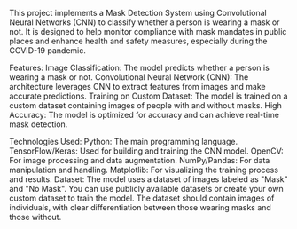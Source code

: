 This project implements a Mask Detection System using Convolutional Neural Networks (CNN) to classify whether a person is wearing a mask or not. 
It is designed to help monitor compliance with mask mandates in public places and enhance health and safety measures, especially during the COVID-19 pandemic.

Features:
Image Classification: The model predicts whether a person is wearing a mask or not.
Convolutional Neural Network (CNN):
The architecture leverages CNN to extract features from images and make accurate predictions.
Training on Custom Dataset: 
The model is trained on a custom dataset containing images of people with and without masks.
High Accuracy: 
The model is optimized for accuracy and can achieve real-time mask detection.

Technologies Used:
Python: The main programming language.
TensorFlow/Keras: Used for building and training the CNN model.
OpenCV: For image processing and data augmentation.
NumPy/Pandas: For data manipulation and handling.
Matplotlib: For visualizing the training process and results.
Dataset:
The model uses a dataset of images labeled as "Mask" and "No Mask". 
You can use publicly available datasets or create your own custom dataset to train the model. 
The dataset should contain images of individuals, with clear differentiation between those wearing masks and those without.

